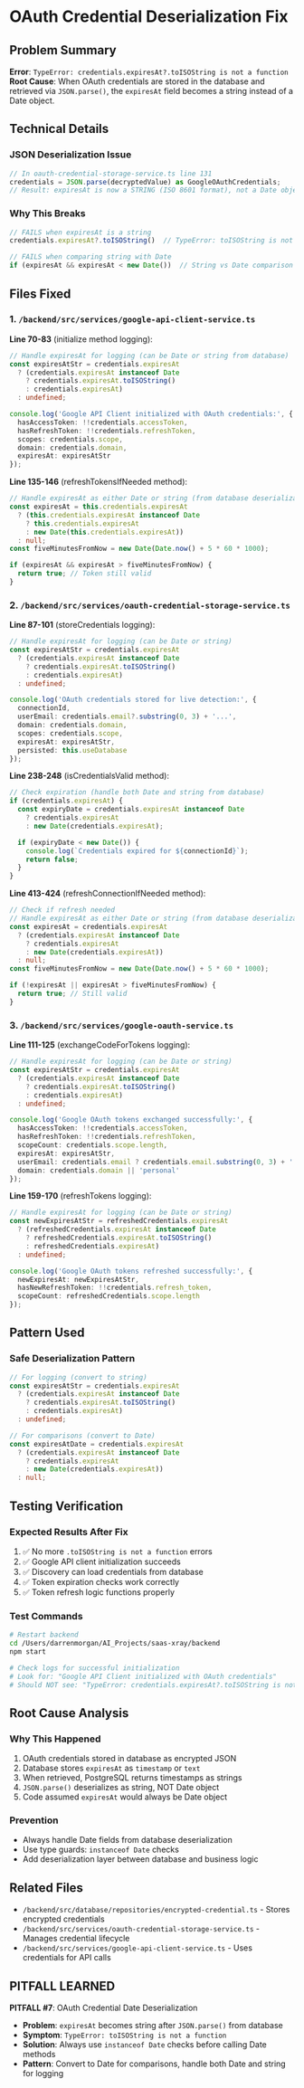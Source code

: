 # OAuth Credential Deserialization Fix

## Problem Summary
**Error**: `TypeError: credentials.expiresAt?.toISOString is not a function`
**Root Cause**: When OAuth credentials are stored in the database and retrieved via `JSON.parse()`, the `expiresAt` field becomes a string instead of a Date object.

## Technical Details

### JSON Deserialization Issue
```typescript
// In oauth-credential-storage-service.ts line 131
credentials = JSON.parse(decryptedValue) as GoogleOAuthCredentials;
// Result: expiresAt is now a STRING (ISO 8601 format), not a Date object
```

### Why This Breaks
```typescript
// FAILS when expiresAt is a string
credentials.expiresAt?.toISOString()  // TypeError: toISOString is not a function

// FAILS when comparing string with Date
if (expiresAt && expiresAt < new Date())  // String vs Date comparison
```

## Files Fixed

### 1. `/backend/src/services/google-api-client-service.ts`

**Line 70-83** (initialize method logging):
```typescript
// Handle expiresAt for logging (can be Date or string from database)
const expiresAtStr = credentials.expiresAt
  ? (credentials.expiresAt instanceof Date
    ? credentials.expiresAt.toISOString()
    : credentials.expiresAt)
  : undefined;

console.log('Google API Client initialized with OAuth credentials:', {
  hasAccessToken: !!credentials.accessToken,
  hasRefreshToken: !!credentials.refreshToken,
  scopes: credentials.scope,
  domain: credentials.domain,
  expiresAt: expiresAtStr
});
```

**Line 135-146** (refreshTokensIfNeeded method):
```typescript
// Handle expiresAt as either Date or string (from database deserialization)
const expiresAt = this.credentials.expiresAt
  ? (this.credentials.expiresAt instanceof Date
    ? this.credentials.expiresAt
    : new Date(this.credentials.expiresAt))
  : null;
const fiveMinutesFromNow = new Date(Date.now() + 5 * 60 * 1000);

if (expiresAt && expiresAt > fiveMinutesFromNow) {
  return true; // Token still valid
}
```

### 2. `/backend/src/services/oauth-credential-storage-service.ts`

**Line 87-101** (storeCredentials logging):
```typescript
// Handle expiresAt for logging (can be Date or string)
const expiresAtStr = credentials.expiresAt
  ? (credentials.expiresAt instanceof Date
    ? credentials.expiresAt.toISOString()
    : credentials.expiresAt)
  : undefined;

console.log('OAuth credentials stored for live detection:', {
  connectionId,
  userEmail: credentials.email?.substring(0, 3) + '...',
  domain: credentials.domain,
  scopes: credentials.scope,
  expiresAt: expiresAtStr,
  persisted: this.useDatabase
});
```

**Line 238-248** (isCredentialsValid method):
```typescript
// Check expiration (handle both Date and string from database)
if (credentials.expiresAt) {
  const expiryDate = credentials.expiresAt instanceof Date
    ? credentials.expiresAt
    : new Date(credentials.expiresAt);

  if (expiryDate < new Date()) {
    console.log(`Credentials expired for ${connectionId}`);
    return false;
  }
}
```

**Line 413-424** (refreshConnectionIfNeeded method):
```typescript
// Check if refresh needed
// Handle expiresAt as either Date or string (from database deserialization)
const expiresAt = credentials.expiresAt
  ? (credentials.expiresAt instanceof Date
    ? credentials.expiresAt
    : new Date(credentials.expiresAt))
  : null;
const fiveMinutesFromNow = new Date(Date.now() + 5 * 60 * 1000);

if (!expiresAt || expiresAt > fiveMinutesFromNow) {
  return true; // Still valid
}
```

### 3. `/backend/src/services/google-oauth-service.ts`

**Line 111-125** (exchangeCodeForTokens logging):
```typescript
// Handle expiresAt for logging (can be Date or string)
const expiresAtStr = credentials.expiresAt
  ? (credentials.expiresAt instanceof Date
    ? credentials.expiresAt.toISOString()
    : credentials.expiresAt)
  : undefined;

console.log('Google OAuth tokens exchanged successfully:', {
  hasAccessToken: !!credentials.accessToken,
  hasRefreshToken: !!credentials.refreshToken,
  scopeCount: credentials.scope.length,
  expiresAt: expiresAtStr,
  userEmail: credentials.email ? credentials.email.substring(0, 3) + '...' : 'unknown',
  domain: credentials.domain || 'personal'
});
```

**Line 159-170** (refreshTokens logging):
```typescript
// Handle expiresAt for logging (can be Date or string)
const newExpiresAtStr = refreshedCredentials.expiresAt
  ? (refreshedCredentials.expiresAt instanceof Date
    ? refreshedCredentials.expiresAt.toISOString()
    : refreshedCredentials.expiresAt)
  : undefined;

console.log('Google OAuth tokens refreshed successfully:', {
  newExpiresAt: newExpiresAtStr,
  hasNewRefreshToken: !!credentials.refresh_token,
  scopeCount: refreshedCredentials.scope.length
});
```

## Pattern Used

### Safe Deserialization Pattern
```typescript
// For logging (convert to string)
const expiresAtStr = credentials.expiresAt
  ? (credentials.expiresAt instanceof Date
    ? credentials.expiresAt.toISOString()
    : credentials.expiresAt)
  : undefined;

// For comparisons (convert to Date)
const expiresAtDate = credentials.expiresAt
  ? (credentials.expiresAt instanceof Date
    ? credentials.expiresAt
    : new Date(credentials.expiresAt))
  : null;
```

## Testing Verification

### Expected Results After Fix
1. ✅ No more `.toISOString is not a function` errors
2. ✅ Google API client initialization succeeds
3. ✅ Discovery can load credentials from database
4. ✅ Token expiration checks work correctly
5. ✅ Token refresh logic functions properly

### Test Commands
```bash
# Restart backend
cd /Users/darrenmorgan/AI_Projects/saas-xray/backend
npm start

# Check logs for successful initialization
# Look for: "Google API Client initialized with OAuth credentials"
# Should NOT see: "TypeError: credentials.expiresAt?.toISOString is not a function"
```

## Root Cause Analysis

### Why This Happened
1. OAuth credentials stored in database as encrypted JSON
2. Database stores `expiresAt` as `timestamp` or `text`
3. When retrieved, PostgreSQL returns timestamps as strings
4. `JSON.parse()` deserializes as string, NOT Date object
5. Code assumed `expiresAt` would always be Date object

### Prevention
- Always handle Date fields from database deserialization
- Use type guards: `instanceof Date` checks
- Add deserialization layer between database and business logic

## Related Files
- `/backend/src/database/repositories/encrypted-credential.ts` - Stores encrypted credentials
- `/backend/src/services/oauth-credential-storage-service.ts` - Manages credential lifecycle
- `/backend/src/services/google-api-client-service.ts` - Uses credentials for API calls

## PITFALL LEARNED
**PITFALL #7**: OAuth Credential Date Deserialization
- **Problem**: `expiresAt` becomes string after `JSON.parse()` from database
- **Symptom**: `TypeError: toISOString is not a function`
- **Solution**: Always use `instanceof Date` checks before calling Date methods
- **Pattern**: Convert to Date for comparisons, handle both Date and string for logging
